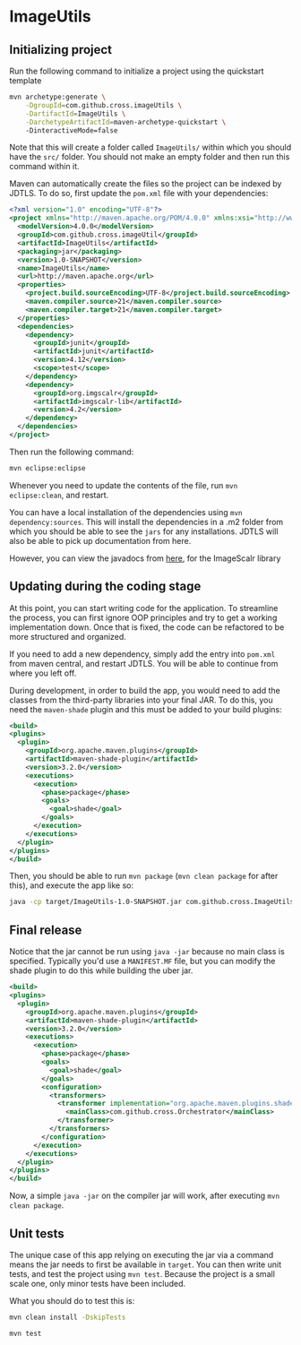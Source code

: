 # ImageUtils

## Initializing project

Run the following command to initialize a project using the quickstart template

```bash
mvn archetype:generate \
    -DgroupId=com.github.cross.imageUtils \
    -DartifactId=ImageUtils \
    -DarchetypeArtifactId=maven-archetype-quickstart \ 
    -DinteractiveMode=false
```

Note that this will create a folder called `ImageUtils/` within which you should
have the `src/` folder. You should not make an empty folder and then run this command
within it.

Maven can automatically create the files so the project can be indexed by JDTLS.
To do so, first update the `pom.xml` file with your dependencies:

```xml
<?xml version="1.0" encoding="UTF-8"?>
<project xmlns="http://maven.apache.org/POM/4.0.0" xmlns:xsi="http://www.w3.org/2001/XMLSchema-instance" xsi:schemaLocation="http://maven.apache.org/POM/4.0.0 http://maven.apache.org/maven-v4_0_0.xsd">
  <modelVersion>4.0.0</modelVersion>
  <groupId>com.github.cross.imageUtil</groupId>
  <artifactId>ImageUtils</artifactId>
  <packaging>jar</packaging>
  <version>1.0-SNAPSHOT</version>
  <name>ImageUtils</name>
  <url>http://maven.apache.org</url>
  <properties>
    <project.build.sourceEncoding>UTF-8</project.build.sourceEncoding>
    <maven.compiler.source>21</maven.compiler.source>
    <maven.compiler.target>21</maven.compiler.target>
  </properties>
  <dependencies>
    <dependency>
      <groupId>junit</groupId>
      <artifactId>junit</artifactId>
      <version>4.12</version>
      <scope>test</scope>
    </dependency>
    <dependency>
      <groupId>org.imgscalr</groupId>
      <artifactId>imgscalr-lib</artifactId>
      <version>4.2</version>
    </dependency>
  </dependencies>
</project>
```

Then run the following command:

```bash
mvn eclipse:eclipse
```

Whenever you need to update the contents of the file,
run `mvn eclipse:clean`, and restart.

You can have a local installation of the dependencies using `mvn dependency:sources`.
This will install the dependencies in a .m2 folder from which you should be able
to see the `jars` for any installations. JDTLS will also be able to pick up
documentation from here.

However, you can view the javadocs from [here](https://www.javadoc.io/doc/org.imgscalr/imgscalr-lib/latest/index.html),
for the ImageScalr library

## Updating during the coding stage

At this point, you can start writing code for the application. To streamline the
process, you can first ignore OOP principles and try to get a working
implementation down. Once that is fixed, the code can be refactored to be more structured
and organized.

If you need to add a new dependency, simply add the entry into `pom.xml` from
maven central, and restart JDTLS. You will be able to continue from where you
left off.

During development, in order to build the app, you would need to add the classes
from the third-party libraries into your final JAR. To do this, you need the `maven-shade`
plugin and this must be added to your build plugins:

```xml
<build>
<plugins>
  <plugin>
    <groupId>org.apache.maven.plugins</groupId>
    <artifactId>maven-shade-plugin</artifactId>
    <version>3.2.0</version>
    <executions>
      <execution>
        <phase>package</phase>
        <goals>
          <goal>shade</goal>
        </goals>
      </execution>
    </executions>
  </plugin>
</plugins>
</build>
```

Then, you should be able to run `mvn package`
(`mvn clean package` for after this), and execute the app like so:

```bash
java -cp target/ImageUtils-1.0-SNAPSHOT.jar com.github.cross.ImageUtils.Orchestrator
```

## Final release

Notice that the jar cannot be run using `java -jar` because no main class is specified.
Typically you'd use a `MANIFEST.MF` file, but you can modify the shade plugin to
do this while building the uber jar.

```xml
<build>
<plugins>
  <plugin>
    <groupId>org.apache.maven.plugins</groupId>
    <artifactId>maven-shade-plugin</artifactId>
    <version>3.2.0</version>
    <executions>
      <execution>
        <phase>package</phase>
        <goals>
          <goal>shade</goal>
        </goals>
        <configuration>
          <transformers>
            <transformer implementation="org.apache.maven.plugins.shade.resource.ManifestResourceTransformer">
              <mainClass>com.github.cross.Orchestrator</mainClass>
            </transformer>
          </transformers>
        </configuration>
      </execution>
    </executions>
  </plugin>
</plugins>
</build>
```

Now, a simple `java -jar` on the compiler jar will work, after
executing `mvn clean package`.

## Unit tests

The unique case of this app relying on executing the jar via a command means the
jar needs to first be available in `target`. You can then write unit tests, and
test the project using `mvn test`. Because the project is a small scale one,
only minor tests have been included.

What you should do to test this is:

```bash
mvn clean install -DskipTests
```

```bash
mvn test
```
